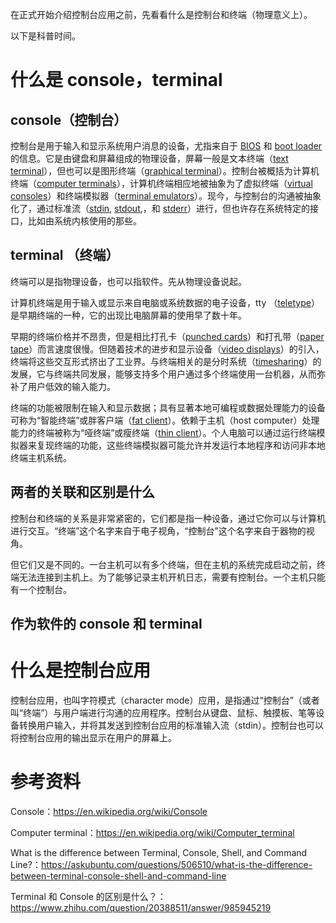 在正式开始介绍控制台应用之前，先看看什么是控制台和终端（物理意义上）。

以下是科普时间。

# 什么是 console，terminal

## console（控制台）

控制台是用于输入和显示系统用户消息的设备，尤指来自于 [BIOS](https://en.wikipedia.org/wiki/BIOS) 和 [boot loader](https://en.wikipedia.org/wiki/Booting) 的信息。它是由键盘和屏幕组成的物理设备，屏幕一般是文本终端（[text terminal](https://en.wikipedia.org/wiki/Text_terminal "Text terminal")），但也可以是图形终端（[graphical terminal](https://en.wikipedia.org/wiki/Graphical_terminal "Graphical terminal")）。控制台被概括为计算机终端（[computer terminals](https://en.wikipedia.org/wiki/Computer_terminal "Computer terminal")），计算机终端相应地被抽象为了虚拟终端（[virtual consoles](https://en.wikipedia.org/wiki/Virtual_console)）和终端模拟器（[terminal emulators](https://en.wikipedia.org/wiki/Terminal_emulator)）。现今，与控制台的沟通被抽象化了，通过标准流（[stdin](https://en.wikipedia.org/wiki/Stdin "Stdin"), [stdout](https://en.wikipedia.org/wiki/Stdout "Stdout"),，和 [stderr](https://en.wikipedia.org/wiki/Stderr "Stderr")）进行，但也许存在系统特定的接口，比如由系统内核使用的那些。

## terminal （终端）

终端可以是指物理设备，也可以指软件。先从物理设备说起。

计算机终端是用于输入或显示来自电脑或系统数据的电子设备，tty （[teletype](https://en.wikipedia.org/wiki/Teleprinter)）是早期终端的一种，它的出现比电脑屏幕的使用早了数十年。

早期的终端价格并不昂贵，但是相比打孔卡（[punched cards](https://en.wikipedia.org/wiki/Punched_card "Punched card")）和打孔带（[paper tape](https://en.wikipedia.org/wiki/Paper_tape)）而言速度很慢。但随着技术的进步和显示设备（[video displays](https://en.wikipedia.org/wiki/Video_display "Video display")）的引入，终端将这些交互形式挤出了工业界。与终端相关的是分时系统（[timesharing](https://en.wikipedia.org/wiki/Timesharing "Timesharing")）的发展，它与终端共同发展，能够支持多个用户通过多个终端使用一台机器，从而弥补了用户低效的输入能力。

终端的功能被限制在输入和显示数据；具有显著本地可编程或数据处理能力的设备可称为“智能终端”或胖客户端（[fat client](https://en.wikipedia.org/wiki/Fat_client "Fat client")）。依赖于主机（host computer）处理能力的终端被称为“哑终端”或瘦终端（[thin client](https://en.wikipedia.org/wiki/Thin_client "Thin client")）。个人电脑可以通过运行终端模拟器来复现终端的功能，这些终端模拟器可能允许并发运行本地程序和访问非本地终端主机系统。

## 两者的关联和区别是什么

控制台和终端的关系是非常紧密的，它们都是指一种设备，通过它你可以与计算机进行交互。“终端”这个名字来自于电子视角，“控制台”这个名字来自于器物的视角。

但它们又是不同的。一台主机可以有多个终端，但在主机的系统完成启动之前，终端无法连接到主机上。为了能够记录主机开机日志，需要有控制台。一个主机只能有一个控制台。

## 作为软件的 console 和 terminal



# 什么是控制台应用

控制台应用，也叫字符模式（character mode）应用，是指通过“控制台”（或者叫“终端”）与用户端进行沟通的应用程序。控制台从键盘、鼠标、触摸板、笔等设备转换用户输入，并将其发送到控制台应用的标准输入流（stdin）。控制台也可以将控制台应用的输出显示在用户的屏幕上。



# 参考资料

Console：https://en.wikipedia.org/wiki/Console

Computer terminal：https://en.wikipedia.org/wiki/Computer_terminal

What is the difference between Terminal, Console, Shell, and Command Line?：https://askubuntu.com/questions/506510/what-is-the-difference-between-terminal-console-shell-and-command-line

Terminal 和 Console 的区别是什么？：https://www.zhihu.com/question/20388511/answer/985945219




